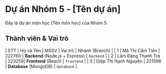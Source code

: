 # Dự án Nhóm 5 - [Tên dự án]

Đây là dự án môn học [Tên môn học] của Nhóm 5.

## Thành viên & Vai trò

| STT | Họ và Tên | MSSV | Vai trò | Nhánh (Branch) |
| 1 | Mã Thị Cẩm Tiên | 222760 | **Backend** (Node.js + Express) | `backend` |
| 2 | Lâm Đặng Thanh Trà | 223259| **Frontend** (React) | `frontend` |
| 3 | Diệp Thị Hạnh Nguyên | 221598 | **Database** (MongoDB) | `database` |